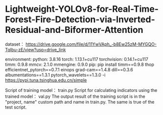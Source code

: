 # Lightweight-YOLOv8-for-Real-Time-Forest-Fire-Detection-via-Inverted-Residual-and-Biformer-Attention

dataset：
https://drive.google.com/file/d/11YwVAph_-b8Ew25zM-MYGQO-TqIbu-zE/view?usp=drive_link

environment:
python: 3.8.16
torch: 1.13.1+cu117
torchvision: 0.14.1+cu117
timm: 0.9.8
mmcv: 2.1.0
mmengine: 0.9.0
pip: pip install timm==0.9.8 thop efficientnet_pytorch==0.7.1 einops grad-cam==1.4.8 dill==0.3.6 albumentations==1.3.1 pytorch_wavelets==1.3.0 -i https://pypi.tuna.tsinghua.edu.cn/simple

Script of training model： train.py
Script for calculating indicators using the trained model： val.py
The output result of the training script is in the "project, name" custom path and name in train.py. The same is true of the test script.

